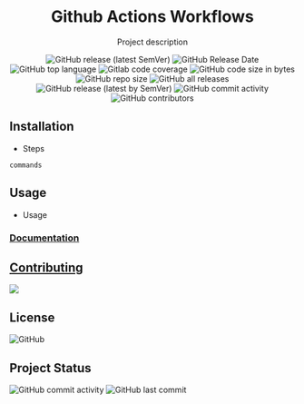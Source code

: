 
<h1 align="center">
   Github Actions Workflows
</h1>

<p align="center">
Project description
</p>

<p align="center">
  <img
    src="https://img.shields.io/github/v/release/attilasomogyi/github-actions-workflows"
    alt="GitHub release (latest SemVer)"
  />
  <img
    src="https://img.shields.io/github/release-date/attilasomogyi/github-actions-workflows"
    alt="GitHub Release Date"
  />
  <img
    src="https://img.shields.io/github/languages/top/attilasomogyi/github-actions-workflows"
    alt="GitHub top language"
  />
  <img
    src="https://img.shields.io/gitlab/coverage/attilasomogyi/github-actions-workflows/main"
    alt="Gitlab code coverage"
  />
  <img
    src="https://img.shields.io/github/languages/code-size/attilasomogyi/github-actions-workflows"
    alt="GitHub code size in bytes"
  />
  <img
    src="https://img.shields.io/github/repo-size/attilasomogyi/github-actions-workflows"
    alt="GitHub repo size"
  />
  <img
    src="https://img.shields.io/github/downloads/attilasomogyi/github-actions-workflows/total"
    alt="GitHub all releases"
  />
  <img
    src="https://img.shields.io/github/downloads/attilasomogyi/github-actions-workflows/latest/total"
    alt="GitHub release (latest by SemVer)"
  />
  <img
    src="https://img.shields.io/github/commit-activity/y/attilasomogyi/github-actions-workflows"
    alt="GitHub commit activity"
  />
  <img
    src="https://img.shields.io/github/contributors/attilasomogyi/github-actions-workflows"
    alt="GitHub contributors"
  />
</p>

## Installation

- Steps

```shell
commands

```

## Usage

- Usage

### [Documentation](https://attilasomogyi.github.io/github-actions-workflows)

## [Contributing](https://github.com/attilasomogyi/github-actions-workflows/blob/main/CONTRIBUTING.md)

<a href="https://github.com/attilasomogyi/github-actions-workflows/graphs/contributors">
  <img src="https://contrib.rocks/image?repo=attilasomogyi/github-actions-workflows" />
</a>

## License

<p>
  <img
    src="https://img.shields.io/github/license/attilasomogyi/github-actions-workflows"
    alt="GitHub"
  />
<p/>

## Project Status

<p>
  <img
    src="https://img.shields.io/github/commit-activity/y/attilasomogyi/github-actions-workflows"
    alt="GitHub commit activity"
  />
  <img
      src="https://img.shields.io/github/last-commit/attilasomogyi/github-actions-workflows"
      alt="GitHub last commit"
  />
</p>
